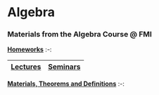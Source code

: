 # Algebra
### Materials from the Algebra Course @ FMI

[**Homeworks**](https://github.com/RoronoaFilip/Algebra/tree/main/HW)
:-:

[**Lectures**](https://github.com/RoronoaFilip/Algebra/tree/main/Lectures)|[**Seminars**](https://github.com/RoronoaFilip/Algebra/tree/main/Materials/Seminars)
:-:|:-:

[**Materials, Theorems and Definitions**](https://github.com/RoronoaFilip/Algebra/tree/main/Materials)
:-:
